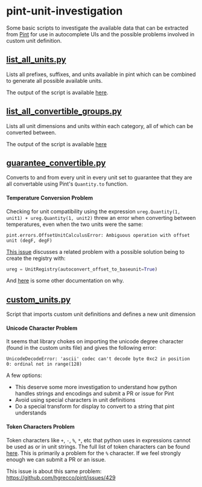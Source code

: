 # pint-unit-investigation

Some basic scripts to investigate the available data that can be extracted from [Pint](https://github.com/hgrecco/pint) for use in autocomplete UIs and the possible problems involved in custom unit definition.

## [list_all_units.py](scripts/list_all_units.py)

Lists all prefixes, suffixes, and units available in pint which can be combined to generate all possible available units.

The output of the script is available [here](outputs/all-units.md).

## [list_all_convertible_groups.py](scripts/list_all_convertible_groups.py)

Lists all unit dimensions and units within each category, all of which can be converted between.

The output of the script is available [here](outputs/convertible-units.md)

## [guarantee_convertible.py](scripts/guarantee_convertible.py)

Converts to and from every unit in every unit set to guarantee that they are all convertable using Pint's `Quantity.to` function.

#### Temperature Conversion Problem

Checking for unit compatibility using the expression `ureg.Quantity(1, unit1) + ureg.Quantity(1, unit2)` threw an error when converting between temperatures, even when the two units were the same:

```
pint.errors.OffsetUnitCalculusError: Ambiguous operation with offset unit (degF, degF)
```

[This issue](https://github.com/hgrecco/pint/issues/386) discusses a related problem with a possible solution being to create the registry with:
```python
ureg = UnitRegistry(autoconvert_offset_to_baseunit=True)
```

And [here](http://pint.readthedocs.io/en/latest/nonmult.html) is some other documentation on why.

## [custom_units.py](scripts/custom_units.py)

Script that imports custom unit definitions and defines a new unit dimension

#### Unicode Character Problem

It seems that library chokes on importing the unicode degree character (found in the custom units file) and gives the following error:

```
UnicodeDecodeError: 'ascii' codec can't decode byte 0xc2 in position 0: ordinal not in range(128)
```

A few options:
- This deserve some more investigation to understand how python handles strings and encodings and submit a PR or issue for Pint
- Avoid using special characters in unit definitions
- Do a special transform for display to convert to a string that pint understands

#### Token Characters Problem

Token characters like `+`, `-`, `%`, `*`, etc that python uses in expressions cannot be used as or in unit strings. The full list of token characters can be found [here](https://github.com/hgrecco/pint/blob/master/pint/compat/tokenize.py#L65). This is primarily a problem for the `%` character. If we feel strongly enough we can submit a PR or an issue.

This issue is about this same problem:
https://github.com/hgrecco/pint/issues/429
